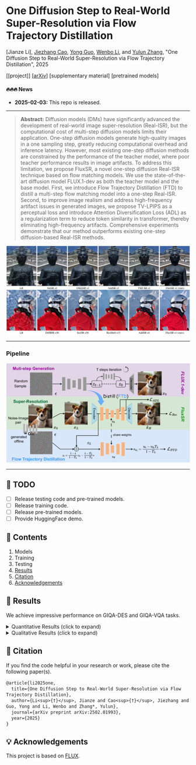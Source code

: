 # One Diffusion Step to Real-World Super-Resolution via Flow Trajectory Distillation

[Jianze Li], [Jiezhang Cao](https://www.jiezhangcao.com/), [Yong Guo](https://www.guoyongcs.com/), [Wenbo Li](https://fenglinglwb.github.io/), and [Yulun Zhang](http://yulunzhang.com/), "One Diffusion Step to Real-World Super-Resolution via Flow Trajectory Distillation", 2025

[[project]] [[arXiv](https://arxiv.org/abs/2502.01993)] [supplementary material] [pretrained models]



#### 🔥🔥🔥 News

- **2025-02-03:** This repo is released.

---

> **Abstract:** Diffusion models (DMs) have significantly advanced the development of real-world image super-resolution (Real-ISR), but the computational cost of multi-step diffusion models limits their application. One-step diffusion models generate high-quality images in a one sampling step, greatly reducing computational overhead and inference latency. However, most existing one-step diffusion methods are constrained by the performance of the teacher model, where poor teacher performance results in image artifacts. To address this limitation, we propose FluxSR, a novel one-step diffusion Real-ISR technique based on flow matching models. We use the state-of-the-art diffusion model FLUX.1-dev as both the teacher model and the base model. First, we introduce Flow Trajectory Distillation (FTD) to distill a multi-step flow matching model into a one-step Real-ISR. Second, to improve image realism and address high-frequency artifact issues in generated images, we propose TV-LPIPS as a perceptual loss and introduce Attention Diversification Loss (ADL) as a regularization term to reduce token similarity in transformer, thereby eliminating high-frequency artifacts. Comprehensive experiments demonstrate that our method outperforms existing one-step diffusion-based Real-ISR methods.

![](figs/teaser.png)

---

### Pipeline

![](figs/pipeline.png)

---

## 🔖 TODO

- [ ] Release testing code and pre-trained models.
- [ ] Release training code. 
- [ ] Release pre-trained models.
- [ ] Provide HuggingFace demo.

## 🔗 Contents

1. Models
1. Training
1. Testing
1. [Results](#results)
1. [Citation](#citation)
1. [Acknowledgements](#acknowledgements)

## <a name="results"></a>🔎 Results

We achieve impressive performance on GIQA-DES and GIQA-VQA tasks.

<details>
<summary>Quantitative Results (click to expand)</summary>

- Results in Table 1 of the main paper

<p align="center">
  <img width="900" src="figs/table1.png">
</p>

- Results in Table 2 (RealSet65 testset) of the main paper

<p align="center">
  <img width="450" src="figs/table2.png">
</p>
</details>


<details>
<summary>Qualitative Results (click to expand)</summary>

- Results in Figure 5 of the main paper

<p align="center">
  <img width="900" src="figs/visual.png">
</p>


</details>

## <a name="citation"></a>📎 Citation

If you find the code helpful in your research or work, please cite the following paper(s).

```
@article{li2025one,
  title={One Diffusion Step to Real-World Super-Resolution via Flow Trajectory Distillation},
  author={Li<sup>{†}</sup>, Jianze and Cao<sup>{†}</sup>, Jiezhang and Guo, Yong and Li, Wenbo and Zhang*, Yulun},
  journal={arXiv preprint arXiv:2502.01993},
  year={2025}
}
```

## <a name="acknowledgements"></a>💡 Acknowledgements

This project is based on [FLUX](https://github.com/black-forest-labs/flux).
